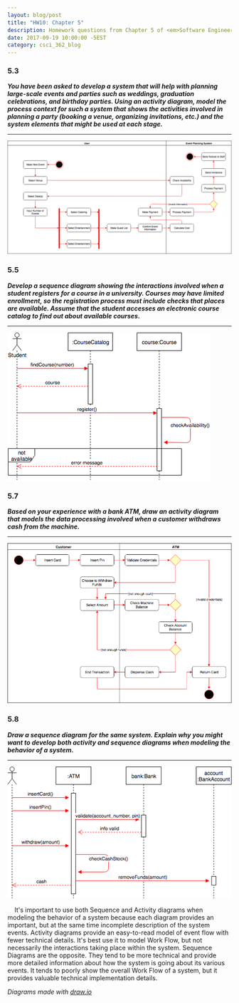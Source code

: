 ```yaml
---
layout: blog/post
title: "HW10: Chapter 5"
description: Homework questions from Chapter 5 of <em>Software Engineering 10th Edition</em>.
date: 2017-09-19 10:00:00 -5EST
category: csci_362_blog
---
```


### 5.3
_**You have been asked to develop a system that will help with planning large-scale events and parties such as weddings, graduation celebrations, and birthday parties. Using an activity diagram, model the process context for such a system that shows the activities involved in planning a party (booking a venue, organizing invitations, etc.) and the system elements that might be used at each stage.**_

---
<img src="/assets/images/blog/csci_362_blog/hw10_5.3.png" class="figure-img img-fluid w-100" alt="HW10 #5.3 - Event Planner Activity Diagram">

### 5.5
_**Develop a sequence diagram showing the interactions involved when a student registers for a course in a university. Courses may have limited enrollment, so the registration process must include checks that places are available. Assume that the student accesses an electronic course catalog to find out about available courses.**_

---
<img src="/assets/images/blog/csci_362_blog/hw10_5.5.png" class="figure-img img-fluid w-100" alt="HW10 #5.5 - Course Registration Sequence Diagram">

### 5.7
_**Based on your experience with a bank ATM, draw an activity diagram that models the data processing involved when a customer withdraws cash from the machine.**_

---
<img src="/assets/images/blog/csci_362_blog/hw10_5.7.png" class="figure-img img-fluid w-100" alt="HW10 #5.7 - ATM Activity Diagram">

### 5.8
_**Draw a sequence diagram for the same system. Explain why you might want to develop both activity and sequence diagrams when modeling the behavior of a system.**_

---
<img src="/assets/images/blog/csci_362_blog/hw10_5.8.png" class="figure-img img-fluid w-100" alt="HW10 #5.8 - ATM Sequence Diagram">

&nbsp;&nbsp;&nbsp;&nbsp;It's important to use both Sequence and Activity diagrams when modeling the behavior of a system because each diagram provides an important, but at the same time incomplete description of the system events. Activity diagrams provide an easy-to-read model of event flow with fewer technical details. It's best use it to model Work Flow, but not necessarily the interactions taking place within the system. Sequence Diagrams are the opposite. They tend to be more technical and provide more detailed information about how the system is going about its various events. It tends to poorly show the overall Work Flow of a system, but it provides valuable technical implementation details.

<p class="text-center">
  <em>
    Diagrams made with
    <a href="https://draw.io" target="_blank">draw.io</a>
  </em>
</p>
